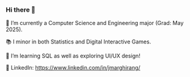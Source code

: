 ### Hi there 👋
🔭 I’m currently a Computer Science and Engineering major (Grad: May 2025). 


📚 I minor in both Statistics and Digital Interactive Games.


🌱 I’m learning SQL as well as exploring UI/UX design!


💬 LinkedIn: https://www.linkedin.com/in/jmarghirang/
